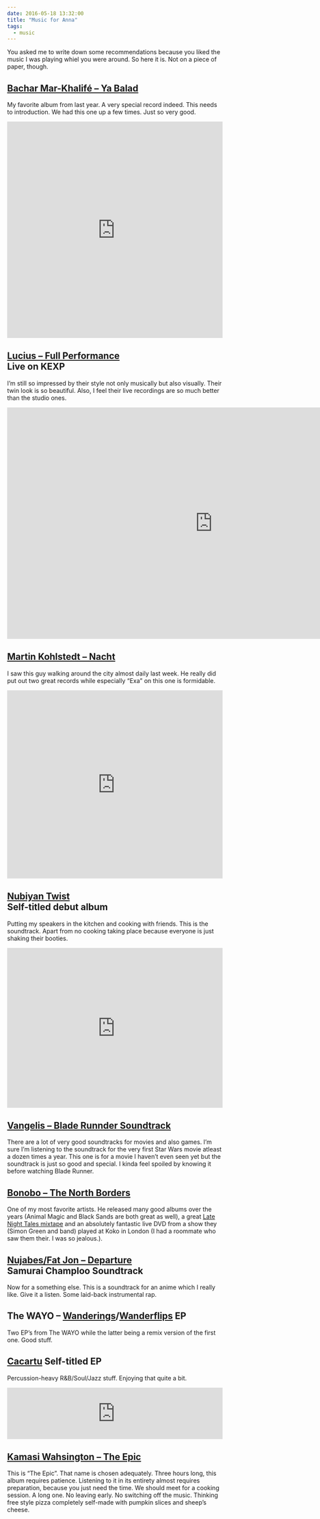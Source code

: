 ```yaml
---
date: 2016-05-18 13:32:00
title: "Music for Anna"
tags:
  - music
---
```

You asked me to write down some recommendations because you liked the music I was playing whiel you were around. So here it is. Not on a piece of paper, though.

## [Bachar Mar-Khalifé – Ya Balad](https://infine-rec.bandcamp.com/album/ya-balad-lp-cd)

My favorite album from last year. A very special record indeed. This needs to introduction. We had this one up a few times. Just so very good.

<div class="embedded-media">
  <iframe style="border: 0; width: 100%; height: 505px;" src="https://bandcamp.com/EmbeddedPlayer/album=3898078700/size=large/bgcol=ffffff/linkcol={{ site.ui_color }}/artwork=small/transparent=true/" seamless>
    <a href="http://infine-rec.bandcamp.com/album/ya-balad-lp-cd">Ya Balad LP/CD by Bachar Mar-Khalifé</a>
  </iframe>
</div>

## [Lucius – Full Performance](https://www.youtube.com/watch?v=kKH0-dV4n9k)<br>Live on KEXP

I’m still so impressed by their style not only musically but also visually. Their twin look is so beautiful. Also, I feel their live recordings are so much better than the studio ones.

<div class="embedded-media  embedded-media__video">
  <iframe width="960" height="540" src="https://www.youtube.com/embed/kKH0-dV4n9k?rel=0" frameborder="0" allowfullscreen></iframe>
</div>

## [Martin Kohlstedt – Nacht](https://martinkohlstedt.bandcamp.com/album/nacht)

I saw this guy walking around the city almost daily last week. He really did put out two great records while especially “Exa” on this one is formidable.

<div class="embedded-media">
  <iframe style="border: 0; width: 100%; height: 439px;" src="https://bandcamp.com/EmbeddedPlayer/album=927255120/size=large/bgcol=ffffff/linkcol={{ site.ui_color }}/artwork=small/transparent=true/" seamless>
    <a href="http://martinkohlstedt.bandcamp.com/album/nacht">Nacht by Martin Kohlstedt</a>
  </iframe>
</div>

## [Nubiyan Twist](https://wormfoodrecords.bandcamp.com/album/nubiyan-twist-wf103)<br>Self-titled debut album

Putting my speakers in the kitchen and cooking with friends. This is the soundtrack. Apart from no cooking taking place because everyone is just shaking their booties.

<div class="embedded-media">
  <iframe style="border: 0; width: 100%; height: 373px;" src="https://bandcamp.com/EmbeddedPlayer/album=677147577/size=large/bgcol=ffffff/linkcol={{ site.ui_color }}/artwork=small/transparent=true/" seamless>
    <a href="http://wormfoodrecords.bandcamp.com/album/nubiyan-twist-wf103">Nubiyan Twist (WF103) by Nubiyan Twist</a>
  </iframe>
</div>

## [Vangelis – Blade Runnder Soundtrack](https://www.youtube.com/watch?v=EV95Yu6gZSY&list=PL3ABE2FBA2900C03E)

There are a lot of very good soundtracks for movies and also games. I’m sure I’m listening to the soundtrack for the very first Star Wars movie atleast a dozen times a year. This one is for a movie I haven’t even seen yet but the soundtrack is just so good and special. I kinda feel spoiled by knowing it before watching Blade Runner.

## [Bonobo – The North Borders](https://www.youtube.com/watch?v=r-s3h4nDbH4)

One of my most favorite artists. He released many good albums over the years (Animal Magic and Black Sands are both great as well), a great [Late Night Tales mixtape](https://latenighttales.bandcamp.com/album/late-night-tales-bonobo) and an absolutely fantastic live DVD from a show they (Simon Green and band) played at Koko in London (I had a roommate who saw them their. I was so jealous.).

## [Nujabes/Fat Jon – Departure](https://www.youtube.com/watch?v=c3fZ8LXNs_E)<br>Samurai Champloo Soundtrack

Now for a something else. This is a soundtrack for an anime which I really like. Give it a listen. Some laid-back instrumental rap.

## The WAYO – [Wanderings](https://thewayo.bandcamp.com/album/wanderings-ep)/[Wanderflips](https://thewayo.bandcamp.com/album/wanderflips-ep) EP

Two EP’s from The WAYO while the latter being a remix version of the first one. Good stuff.

## [Cacartu](https://cacartu.bandcamp.com/album/cacartu) Self-titled EP

Percussion-heavy R&B/Soul/Jazz stuff. Enjoying that quite a bit.

<iframe style="border: 0; width: 100%; height: 120px;" src="https://bandcamp.com/EmbeddedPlayer/album=2065623174/size=large/bgcol=ffffff/linkcol={{ site.ui_color }}/tracklist=false/artwork=small/transparent=true/" seamless>
  <a href="http://cacartu.bandcamp.com/album/cacartu">Cacartu by Cacartu</a>
</iframe>

## [Kamasi Wahsington – The Epic](https://soundcloud.com/brainfeeder/kamasi-washington-miss-understanding)

This is “The Epic”. That name is chosen adequately. Three hours long, this album requires patience. Listening to it in its entirety almost requires preparation, because you just need the time. We should meet for a cooking session. A long one. No leaving early. No switching off the music. Thinking free style pizza completely self-made with pumpkin slices and sheep’s cheese.
